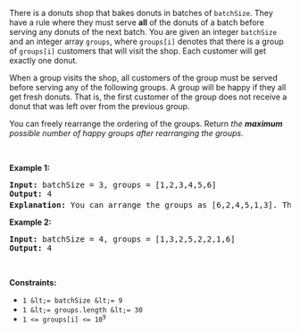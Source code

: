There is a donuts shop that bakes donuts in batches of `` batchSize ``. They have a rule where they must serve __all__ of the donuts of a batch before serving any donuts of the next batch. You are given an integer `` batchSize `` and an integer array `` groups ``, where `` groups[i] `` denotes that there is a group of `` groups[i] `` customers that will visit the shop. Each customer will get exactly one donut.

When a group visits the shop, all customers of the group must be served before serving any of the following groups. A group will be happy if they all get fresh donuts. That is, the first customer of the group does not receive a donut that was left over from the previous group.

You can freely rearrange the ordering of the groups. Return _the __maximum__ possible number of happy groups after rearranging the groups._

&nbsp;

__Example 1:__

<pre>
<strong>Input:</strong> batchSize = 3, groups = [1,2,3,4,5,6]
<strong>Output:</strong> 4
<strong>Explanation:</strong> You can arrange the groups as [6,2,4,5,1,3]. Then the 1<sup>st</sup>, 2<sup>nd</sup>, 4<sup>th</sup>, and 6<sup>th</sup> groups will be happy.
</pre>

__Example 2:__

<pre>
<strong>Input:</strong> batchSize = 4, groups = [1,3,2,5,2,2,1,6]
<strong>Output:</strong> 4
</pre>

&nbsp;

__Constraints:__

*   `` 1 &lt;= batchSize &lt;= 9 ``
*   `` 1 &lt;= groups.length &lt;= 30 ``
*   <code>1 &lt;= groups[i] &lt;= 10<sup>9</sup></code>